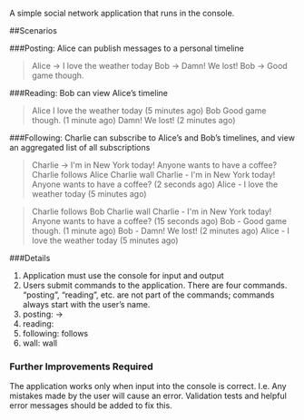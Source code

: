 A simple social network application that runs in the console.

##Scenarios

###Posting: Alice can publish messages to a personal timeline

> Alice -> I love the weather today
> Bob -> Damn! We lost!
> Bob -> Good game though.

###Reading: Bob can view Alice’s timeline

> Alice
I love the weather today (5 minutes ago)
> Bob
Good game though. (1 minute ago)
Damn! We lost! (2 minutes ago)

###Following: Charlie can subscribe to Alice’s and Bob’s timelines, and view an aggregated list of all subscriptions

> Charlie -> I'm in New York today! Anyone wants to have a coffee?
> Charlie follows Alice
> Charlie wall
Charlie - I'm in New York today! Anyone wants to have a coffee? (2 seconds ago)
Alice - I love the weather today (5 minutes ago)

> Charlie follows Bob
> Charlie wall
Charlie - I'm in New York today! Anyone wants to have a coffee? (15 seconds ago)
Bob - Good game though. (1 minute ago)
Bob - Damn! We lost! (2 minutes ago)
Alice - I love the weather today (5 minutes ago)

###Details
1. Application must use the console for input and output
2. Users submit commands to the application. There are four commands. “posting”, “reading”, etc. are not part of the commands; commands always start with the user’s name.
3. posting: <user name> -> <message>
4. reading: <user name>
5. following: <user name> follows <another user>
6. wall: <user name> wall

### Further Improvements Required
The application works only when input into the console is correct. I.e. Any mistakes made by the user will cause an error. Validation tests and helpful error messages should be added to fix this.